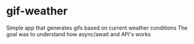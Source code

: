 # gif-weather
Simple app that generates gifs based on current weather conditions 
The goal was to understand how async/await and API's works

